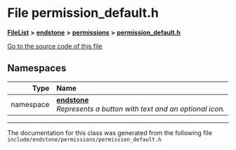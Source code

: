 

# File permission\_default.h



[**FileList**](files.md) **>** [**endstone**](dir_6cf277b678674f97c7a2b6b3b2447b33.md) **>** [**permissions**](dir_33a21cc2f228e5ad6b7d1bc8d0d1e9bc.md) **>** [**permission\_default.h**](permission__default_8h.md)

[Go to the source code of this file](permission__default_8h_source.md)
















## Namespaces

| Type | Name |
| ---: | :--- |
| namespace | [**endstone**](namespaceendstone.md) <br>_Represents a button with text and an optional icon._  |





















































------------------------------
The documentation for this class was generated from the following file `include/endstone/permissions/permission_default.h`

